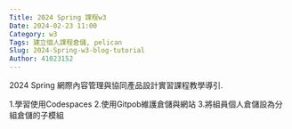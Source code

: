 ```yaml
---
Title: 2024 Spring 課程w3
Date: 2024-02-23 11:00
Category: w3
Tags: 建立個人課程倉儲, pelican
Slug: 2024-Spring-w3-blog-tutorial
Author: 41023152
---
```


2024 Spring 網際內容管理與協同產品設計實習課程教學導引.

<!-- PELICAN_END_SUMMARY -->
1.學習使用Codespaces
2.使用Gitpob維護倉儲與網站
3.將組員個人倉儲設為分組倉儲的子模組